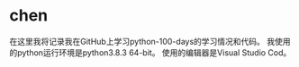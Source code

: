 # chen
在这里我将记录我在GitHub上学习python-100-days的学习情况和代码。
我使用的python运行环境是python3.8.3 64-bit。
使用的编辑器是Visual Studio Cod。
